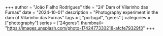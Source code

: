 +++
author = "João Fialho Rodrigues"
title = "24' Dam of Vilarinho das Furnas"
date = "2024-10-01"
description = "Photography experiment in the dam of Vilarinho das Furnas"
tags = [
    "portugal", "geres"
]
categories = ["photography"]
series = ['24geres']
thumbnail= "https://images.unsplash.com/photo-1742477330218-afcfe79329f3"
+++